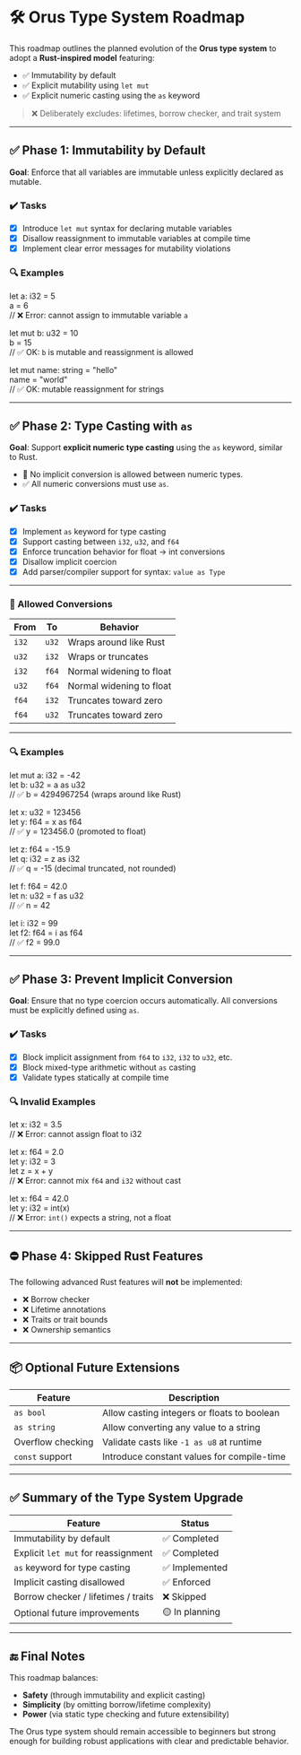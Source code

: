 
# 🛠️ Orus Type System Roadmap

This roadmap outlines the planned evolution of the **Orus type system** to adopt a **Rust-inspired model** featuring:

- ✅ Immutability by default
- ✅ Explicit mutability using `let mut`
- ✅ Explicit numeric casting using the `as` keyword

> ❌ Deliberately excludes: lifetimes, borrow checker, and trait system

---

## ✅ Phase 1: Immutability by Default

**Goal**: Enforce that all variables are immutable unless explicitly declared as mutable.

### ✔️ Tasks

- [x] Introduce `let mut` syntax for declaring mutable variables
- [x] Disallow reassignment to immutable variables at compile time
- [x] Implement clear error messages for mutability violations

### 🔍 Examples

let a: i32 = 5  
a = 6  
// ❌ Error: cannot assign to immutable variable `a`

let mut b: u32 = 10  
b = 15  
// ✅ OK: `b` is mutable and reassignment is allowed

let mut name: string = "hello"  
name = "world"  
// ✅ OK: mutable reassignment for strings

---

## ✅ Phase 2: Type Casting with `as`

**Goal**: Support **explicit numeric type casting** using the `as` keyword, similar to Rust.

- 🚫 No implicit conversion is allowed between numeric types.
- ✅ All numeric conversions must use `as`.

### ✔️ Tasks

- [x] Implement `as` keyword for type casting
- [x] Support casting between `i32`, `u32`, and `f64`
- [x] Enforce truncation behavior for float → int conversions
- [x] Disallow implicit coercion
- [x] Add parser/compiler support for syntax: `value as Type`

---

### 🔁 Allowed Conversions

| From   | To   | Behavior                          |
|--------|------|-----------------------------------|
| `i32`  | `u32`| Wraps around like Rust            |
| `u32`  | `i32`| Wraps or truncates                |
| `i32`  | `f64`| Normal widening to float          |
| `u32`  | `f64`| Normal widening to float          |
| `f64`  | `i32`| Truncates toward zero             |
| `f64`  | `u32`| Truncates toward zero             |

---

### 🔍 Examples

let mut a: i32 = -42  
let b: u32 = a as u32  
// ✅ b = 4294967254 (wraps around like Rust)

let x: u32 = 123456  
let y: f64 = x as f64  
// ✅ y = 123456.0 (promoted to float)

let z: f64 = -15.9  
let q: i32 = z as i32  
// ✅ q = -15 (decimal truncated, not rounded)

let f: f64 = 42.0  
let n: u32 = f as u32  
// ✅ n = 42

let i: i32 = 99  
let f2: f64 = i as f64  
// ✅ f2 = 99.0

---

## ✅ Phase 3: Prevent Implicit Conversion

**Goal**: Ensure that no type coercion occurs automatically. All conversions must be explicitly defined using `as`.

### ✔️ Tasks

- [x] Block implicit assignment from `f64` to `i32`, `i32` to `u32`, etc.
- [x] Block mixed-type arithmetic without `as` casting
- [x] Validate types statically at compile time

### 🔍 Invalid Examples

let x: i32 = 3.5  
// ❌ Error: cannot assign float to i32

let x: f64 = 2.0  
let y: i32 = 3  
let z = x + y  
// ❌ Error: cannot mix `f64` and `i32` without cast

let x: f64 = 42.0  
let y: i32 = int(x)  
// ❌ Error: `int()` expects a string, not a float

---

## ⛔ Phase 4: Skipped Rust Features

The following advanced Rust features will **not** be implemented:

- ❌ Borrow checker
- ❌ Lifetime annotations
- ❌ Traits or trait bounds
- ❌ Ownership semantics

---

## 📦 Optional Future Extensions

| Feature            | Description                                 |
|--------------------|---------------------------------------------|
| `as bool`          | Allow casting integers or floats to boolean |
| `as string`        | Allow converting any value to a string      |
| Overflow checking  | Validate casts like `-1 as u8` at runtime   |
| `const` support    | Introduce constant values for compile-time  |

---

## ✅ Summary of the Type System Upgrade

| Feature                               | Status        |
|---------------------------------------|---------------|
| Immutability by default               | ✅ Completed   |
| Explicit `let mut` for reassignment   | ✅ Completed   |
| `as` keyword for type casting         | ✅ Implemented |
| Implicit casting disallowed           | ✅ Enforced    |
| Borrow checker / lifetimes / traits  | ❌ Skipped     |
| Optional future improvements          | 🟡 In planning |

---

## 🔚 Final Notes

This roadmap balances:
- **Safety** (through immutability and explicit casting)
- **Simplicity** (by omitting borrow/lifetime complexity)
- **Power** (via static type checking and future extensibility)

The Orus type system should remain accessible to beginners but strong enough for building robust applications with clear and predictable behavior.
